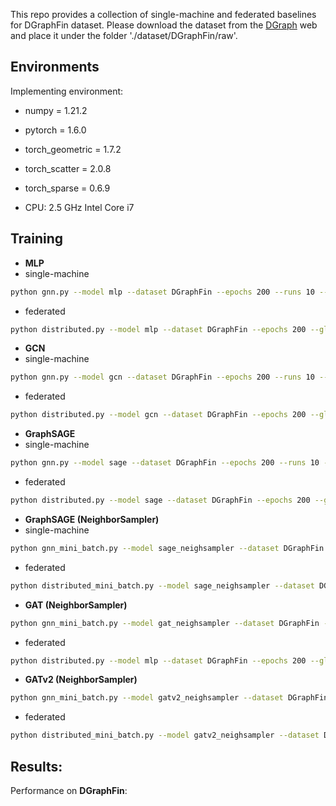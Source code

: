 This repo provides a collection of single-machine and federated baselines for DGraphFin dataset. Please download the dataset from the [DGraph](http://dgraph.xinye.com) web and place it under the folder './dataset/DGraphFin/raw'.  

## Environments
Implementing environment:  
- numpy = 1.21.2  
- pytorch = 1.6.0  
- torch_geometric = 1.7.2  
- torch_scatter = 2.0.8  
- torch_sparse = 0.6.9  

- CPU: 2.5 GHz Intel Core i7


## Training

- **MLP**
- single-machine
```bash
python gnn.py --model mlp --dataset DGraphFin --epochs 200 --runs 10 --device 0
```
- federated 
```bash
python distributed.py --model mlp --dataset DGraphFin --epochs 200 --globalepoch 1 --datasplit random --delay 0 --runs 10 --device 0 —clients 3
```

- **GCN**
- single-machine
```bash
python gnn.py --model gcn --dataset DGraphFin --epochs 200 --runs 10 --device 0
```
- federated 
```bash
python distributed.py --model gcn --dataset DGraphFin --epochs 200 --globalepoch 1 --datasplit random --delay 0 --runs 10 --device 0 —clients 3
```

- **GraphSAGE**
- single-machine
```bash
python gnn.py --model sage --dataset DGraphFin --epochs 200 --runs 10 --device 0
```
- federated 
```bash
python distributed.py --model sage --dataset DGraphFin --epochs 200 --globalepoch 1 --datasplit random --delay 0 --runs 10 --device 0 —clients 3
```

- **GraphSAGE (NeighborSampler)**
- single-machine
```bash
python gnn_mini_batch.py --model sage_neighsampler --dataset DGraphFin --epochs 200 --runs 10 --device 0
```
- federated 
```bash
python distributed_mini_batch.py --model sage_neighsampler --dataset DGraphFin --epochs 200 --globalepoch 1 --datasplit random --delay 0 --runs 10 --device 0 —clients 3
```

- **GAT (NeighborSampler)**
```bash
python gnn_mini_batch.py --model gat_neighsampler --dataset DGraphFin --epochs 200 --runs 10 --device 0
```
- federated 
```bash
python distributed.py --model mlp --dataset DGraphFin --epochs 200 --globalepoch 1 --datasplit random --delay 0 --runs 10 --device 0 —clients 3
```

- **GATv2 (NeighborSampler)**
```bash
python gnn_mini_batch.py --model gatv2_neighsampler --dataset DGraphFin --epochs 200 --runs 10 --device 0
```
- federated 
```bash
python distributed_mini_batch.py --model gatv2_neighsampler --dataset DGraphFin --epochs 200 --globalepoch 1 --datasplit random --delay 0 --runs 10 --device 0 —clients 3
```

## Results:
Performance on **DGraphFin**:

